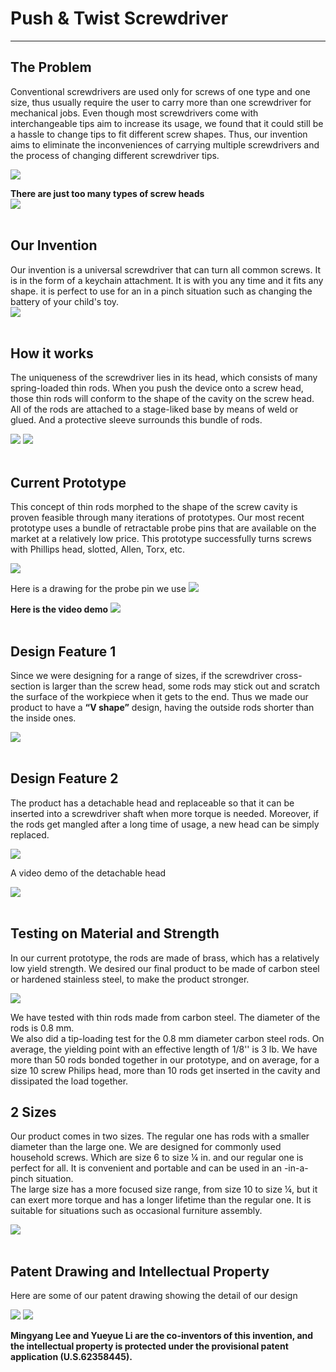 # Push & Twist Screwdriver
---


## The Problem

Conventional screwdrivers are used only for screws of one type and one size, thus usually require the user to carry more than one screwdriver for mechanical jobs. Even though most screwdrivers come with interchangeable tips aim to increase its usage, we found that it could still be a hassle to change tips to fit different screw shapes. Thus, our invention aims to eliminate the inconveniences of carrying multiple screwdrivers and the process of changing different screwdriver tips.  

<img src="pic/pnt.png?raw=true"/>

__There are just too many types of screw heads__  
<img src="pic/screws.png?raw=true"/>
<br><br>

## Our Invention

Our invention is a universal screwdriver that can turn all common screws. It is in the form of a keychain attachment. It is with you any time and it fits any shape. it is perfect to use for an in a pinch situation such as changing the battery of your child's toy.  
<img src="pic/keychain.png?raw=true"/>
<br><br>

## How it works

The uniqueness of the screwdriver lies in its head, which consists of many spring-loaded thin rods.  When you push the device onto a screw head, those thin rods will conform to the shape of the cavity on the screw head. All of the rods are attached to a stage-liked base by means of weld or glued.  And a protective sleeve surrounds this bundle of rods.  
  
<img src="pic/drawings.png?raw=true"/>  

<img src="pic/demogif.gif?raw=true"/>
<br><br>

## Current Prototype

This concept of thin rods morphed to the shape of the screw cavity is proven feasible through many iterations of prototypes. Our most recent prototype uses a bundle of retractable probe pins that are available on the market at a relatively low price. This prototype successfully turns screws with Phillips head, slotted, Allen, Torx, etc.  

<img src="pic/currentp.png?raw=true"/>  
  
Here is a drawing for the probe pin we use
<img src="pic/pin.png?raw=true"/>

__Here is the video demo__
[<img src="pic/video.png?raw=true"/>](https://www.youtube.com/watch?v=tQ1UfTsbZYw)
<br><br>

## Design Feature 1

Since we were designing for a range of sizes, if the screwdriver cross-section is larger than the screw head, some rods may stick out and scratch the surface of the workpiece when it gets to the end. Thus we made our product to have a __“V shape”__ design, having the outside rods shorter than the inside ones.  

<img src="pic/vshape.png?raw=true"/>
<br><br>

## Design Feature 2

The product has a detachable head and replaceable so that it can be inserted into a screwdriver shaft when more torque is needed. Moreover, if the rods get mangled after a long time of usage, a new head can be simply replaced.  

<img src="pic/dehead.png?raw=true"/>

A video demo of the detachable head

[<img src="pic/headdemo.png?raw=true"/>](https://www.youtube.com/watch?v=nRdGWxxjSSk)
<br><br>

## Testing on Material and Strength

In our current prototype, the rods are made of brass, which has a relatively low yield strength. We desired our final product to be made of carbon steel or hardened stainless steel, to make the product stronger.  

<img src="pic/material.png?raw=true"/>

We have tested with thin rods made from carbon steel. The diameter of the rods is 0.8 mm.  
We also did a tip-loading test for the 0.8 mm diameter carbon steel rods. On average, the yielding point with an effective length of 1/8'' is 3 lb. We have more than 50 rods bonded together in our prototype, and on average, for a size 10 screw Philips head, more than 10 rods get inserted in the cavity and dissipated the load together.  


## 2 Sizes

Our product comes in two sizes. The regular one has rods with a smaller diameter than the large one. We are designed for commonly used household screws. Which are size 6 to size ¼ in. and our regular one is perfect for all. It is convenient and portable and can be used in an -in-a-pinch situation.  
The large size has a more focused size range, from size 10 to size ¼, but it can exert more torque and has a longer lifetime than the regular one. It is suitable for situations such as occasional furniture assembly.  

<img src="pic/size.png?raw=true"/>
<br><br>

## Patent Drawing and Intellectual Property

Here are some of our patent drawing showing the detail of our design

<img src="pic/P1.PNG?raw=true"/>

<img src="pic/P2.PNG?raw=true"/>

**Mingyang Lee and Yueyue Li are the co-inventors of this invention, and the intellectual property is protected under the provisional patent application (U.S.62358445).**             




